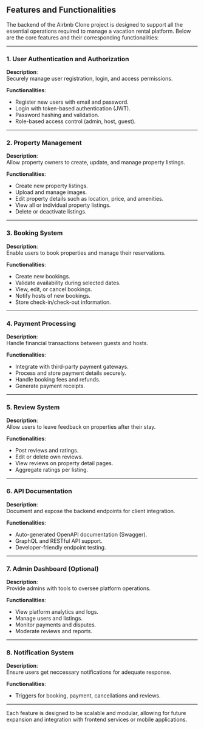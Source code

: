 ## Features and Functionalities

The backend of the Airbnb Clone project is designed to support all the essential operations required to manage a vacation rental platform. Below are the core features and their corresponding functionalities:

---

### 1. User Authentication and Authorization

**Description**:  
Securely manage user registration, login, and access permissions.

**Functionalities**:

- Register new users with email and password.
- Login with token-based authentication (JWT).
- Password hashing and validation.
- Role-based access control (admin, host, guest).

---

### 2. Property Management

**Description**:  
Allow property owners to create, update, and manage property listings.

**Functionalities**:

- Create new property listings.
- Upload and manage images.
- Edit property details such as location, price, and amenities.
- View all or individual property listings.
- Delete or deactivate listings.

---

### 3. Booking System

**Description**:  
Enable users to book properties and manage their reservations.

**Functionalities**:

- Create new bookings.
- Validate availability during selected dates.
- View, edit, or cancel bookings.
- Notify hosts of new bookings.
- Store check-in/check-out information.

---

### 4. Payment Processing

**Description**:  
Handle financial transactions between guests and hosts.

**Functionalities**:

- Integrate with third-party payment gateways.
- Process and store payment details securely.
- Handle booking fees and refunds.
- Generate payment receipts.

---

### 5. Review System

**Description**:  
Allow users to leave feedback on properties after their stay.

**Functionalities**:

- Post reviews and ratings.
- Edit or delete own reviews.
- View reviews on property detail pages.
- Aggregate ratings per listing.

---

### 6. API Documentation

**Description**:  
Document and expose the backend endpoints for client integration.

**Functionalities**:

- Auto-generated OpenAPI documentation (Swagger).
- GraphQL and RESTful API support.
- Developer-friendly endpoint testing.

---

### 7. Admin Dashboard (Optional)

**Description**:  
Provide admins with tools to oversee platform operations.

**Functionalities**:

- View platform analytics and logs.
- Manage users and listings.
- Monitor payments and disputes.
- Moderate reviews and reports.

---

### 8. Notification System

**Description**:  
Ensure users get neccessary notifications for adequate response.

**Functionalities**:

- Triggers for booking, payment, cancellations and reviews.

---

Each feature is designed to be scalable and modular, allowing for future expansion and integration with frontend services or mobile applications.
